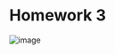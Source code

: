 # Homework 3
![image](https://github.com/TolgaKilinckaya/EEF110-Introduction-to-Programming-C/assets/119072606/e961c8af-a900-4021-9922-0d11351b1ddb)
